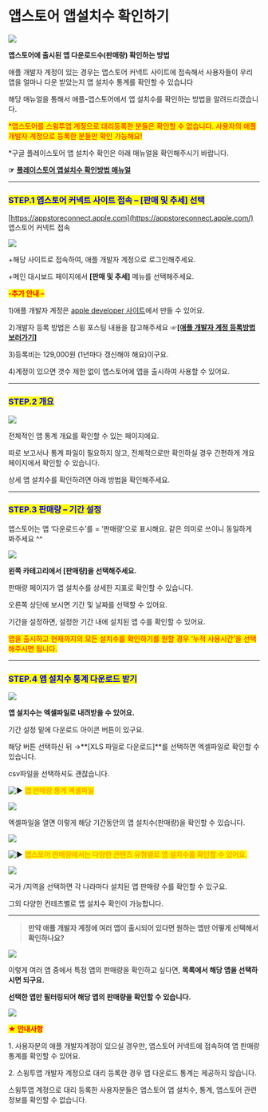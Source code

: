 # 앱스토어 앱설치수 확인하기

![](https://wp.swing2app.co.kr/wp-content/uploads/2018/09/%EC%95%B1%EC%8A%A4%ED%86%A0%EC%96%B4-%EC%95%B1%EB%8B%A4%EC%9A%B4%EB%A1%9C%EB%93%9C%EC%88%98.png)

**앱스토어에 출시된 앱 다운로드수(판매량) 확인하는 방법**

애플 개발자 계정이 있는 경우는 앱스토어 커넥트 사이트에 접속해서 사용자들이 우리 앱을 얼마나 다운 받았는지 앱 설치수 통계를 확인할 수 있습니다

해당 매뉴얼을 통해서 애플-앱스토어에서 앱 설치수를 확인하는 방법을 알려드리겠습니다.

<mark style="color:red;">\*앱스토어를 스윙투앱 계정으로 대리등록한 분들은 확인할 수 없습니다. 사용자의 애플 개발자 계정으로 등록한 분들만 확인 가능해요!</mark>



\*구글 플레이스토어 앱 설치수 확인은 아래 매뉴얼을 확인해주시기 바랍니다.

**☞** [**플레이스토어 앱설치수 확인방법 매뉴얼**](../playstore/playstore-installcount.md)

***

### <mark style="color:blue;">**STEP.1 앱스토어 커넥트 사이트 접속 – \[판매 및 추세] 선택**</mark>&#x20;

[https://appstoreconnect.apple.com](https://appstoreconnect.apple.com/) 앱스토어 커넥트 접속&#x20;

![](https://wp.swing2app.co.kr/wp-content/uploads/2018/09/%EC%95%B1%EC%8A%A4%ED%86%A0%EC%96%B4-%EC%95%B1%EC%84%A4%EC%B9%98%EC%88%982.png)

\+해당 사이트로 접속하여, 애플 개발자 계정으로 로그인해주세요.

\+메인 대시보드 페이지에서 **\[판매 및 추세]** 메뉴를 선택해주세요.



<mark style="color:red;">**-추가 안내 –**</mark>

1\)애플 개발자 계정은 [ apple developer 사이트](https://developer.apple.com/)에서 만들 수 있어요.&#x20;

2\)개발자 등록 방법은 스윙 포스팅 내용을 참고해주세요   ☞[**\[애플 개발자 계정 등록방법 보러가기\]**](apple-developer/)

3\)등록비는 129,000원 (1년마다 갱신해야 해요)이구요.

4\)계정이 있으면 갯수 제한 없이 앱스토어에 앱을 출시하여 사용할 수 있어요.

***

### <mark style="color:blue;">**STEP.2 개요**</mark>&#x20;

![](https://wp.swing2app.co.kr/wp-content/uploads/2018/09/%EC%95%B1%EC%8A%A4%ED%86%A0%EC%96%B4-%EC%95%B1%EC%84%A4%EC%B9%98%EC%88%981.png)

전체적인 앱 통계 개요를 확인할 수 있는 페이지에요.

따로 보고서나 통계 파일이 필요하지 않고, 전체적으로만 확인하실 경우 간편하게 개요 페이지에서 확인할 수 있습니다.&#x20;

상세 앱 설치수를 확인하려면 아래 방법을 확인해주세요.&#x20;

***

### <mark style="color:blue;">**STEP.3 판매량 – 기간 설정**</mark>

앱스토어는 앱 ‘다운로드수’를 = ‘판매량’으로 표시해요. 같은 의미로 쓰이니 동일하게 봐주세요 ^^&#x20;

![](https://wp.swing2app.co.kr/wp-content/uploads/2018/09/%EC%95%B1%EC%8A%A4%ED%86%A0%EC%96%B4-%EC%95%B1%EC%84%A4%EC%B9%98%EC%88%983.png)

**왼쪽 카테고리에서 \[판매량]을 선택해주세요.**

판매량 페이지가 앱 설치수를 상세한 지표로 확인할 수 있습니다.&#x20;

오른쪽 상단에 보시면 기간 및 날짜를 선택할 수 있어요.&#x20;

기간을 설정하면, 설정한 기간 내에 설치된 앱 수를 확인할 수 있어요.

<mark style="color:red;">앱을 출시하고 현재까지의 모든 설치수를 확인하기를 원할 경우 ‘누적 사용시간’을 선택해주시면 됩니다.</mark>

***

### <mark style="color:blue;">**STEP.4 앱 설치수 통계 다운로드 받기**</mark>

![](https://wp.swing2app.co.kr/wp-content/uploads/2018/09/%EC%95%B1%EC%8A%A4%ED%86%A0%EC%96%B4-%EC%95%B1%EC%84%A4%EC%B9%98%EC%88%984-1.png)

**앱 설치수는 엑셀파일로 내려받을 수 있어요.**

기간 설정 밑에 다운로드 아이콘 버튼이 있구요.

해당 버튼 선택하신 뒤 →**\[XLS 파일로 다운로드]**를 선택하면 엑셀파일로 확인할 수 있습니다.

csv파일을 선택하셔도 괜찮습니다.



<img src="https://s.w.org/images/core/emoji/11/svg/25b6.svg" alt="▶" data-size="line"> <mark style="color:orange;">**앱 판매량 통계 엑셀파일**</mark>

![](https://s3.ap-northeast-2.amazonaws.com/swing2bucket/resource/image/help/16984cc11235493c2ee1854474bf0d93.png)

엑셀파일을 열면 이렇게 해당 기간동안의 앱 설치수(판매량)을 확인할 수 있습니다.

![](https://wp.swing2app.co.kr/wp-content/uploads/2020/07/%EC%BA%A1%EC%B2%98.png)

<img src="https://s.w.org/images/core/emoji/11/svg/25b6.svg" alt="▶" data-size="line"> <mark style="color:orange;">**앱스토어 판매량에서는 다양한 콘텐츠 유형별로 앱 설치수를 확인할 수 있어요.**</mark>&#x20;

![](https://wp.swing2app.co.kr/wp-content/uploads/2018/09/%EC%95%B1%EC%8A%A4%ED%86%A0%EC%96%B4-%EC%95%B1%EC%84%A4%EC%B9%98%EC%88%9845png-1.png)

국가 /지역을 선택하면 각 나라마다 설치된 앱 판매량 수를 확인할 수 있구요.

그외 다양한 컨테츠별로 앱 설치수 확인이 가능합니다.

***

> **만약 애플 개발자 계정에 여러 앱이 출시되어 있다면 원하는 앱만 어떻게 선택해서 확인하나요?**

![](https://s3.ap-northeast-2.amazonaws.com/swing2bucket/resource/image/help/9792a521baf9f188fd8f6722cc2fb9b5.png)

이렇게 여러 앱 중에서 특정 앱의 판매량을 확인하고 싶다면, **목록에서 해당 앱을 선택하시면 되구요.**

**선택한 앱만 필터링되어 해당 앱의 판매량을 확인할 수 있습니다.**&#x20;

![](https://wp.swing2app.co.kr/wp-content/uploads/2020/07/%EC%BA%A1%EC%B2%98.png)

<mark style="color:red;">**★ 안내사항**</mark>

1\. 사용자분의 애플 개발자계정이 있으실 경우만, 앱스토어 커넥트에 접속하여 앱 판매량 통계를 확인할 수 있어요.

2\. 스윙투앱 개발자 계정으로 대리 등록한 경우 앱 다운로드 통계는 제공하지 않습니다.

스윙투앱 계정으로 대리 등록한 사용자분들은 앱스토어 앱 설치수, 통계, 앱스토어 관련 정보를 확인할 수 없습니다.
